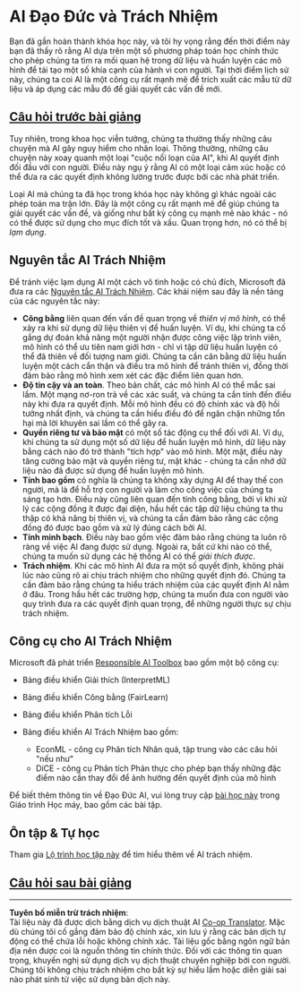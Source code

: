 <!--
CO_OP_TRANSLATOR_METADATA:
{
  "original_hash": "437c988596e751072e41a5aad3fcc5d9",
  "translation_date": "2025-08-29T12:31:34+00:00",
  "source_file": "lessons/7-Ethics/README.md",
  "language_code": "vi"
}
-->
# AI Đạo Đức và Trách Nhiệm

Bạn đã gần hoàn thành khóa học này, và tôi hy vọng rằng đến thời điểm này bạn đã thấy rõ rằng AI dựa trên một số phương pháp toán học chính thức cho phép chúng ta tìm ra mối quan hệ trong dữ liệu và huấn luyện các mô hình để tái tạo một số khía cạnh của hành vi con người. Tại thời điểm lịch sử này, chúng ta coi AI là một công cụ rất mạnh mẽ để trích xuất các mẫu từ dữ liệu và áp dụng các mẫu đó để giải quyết các vấn đề mới.

## [Câu hỏi trước bài giảng](https://white-water-09ec41f0f.azurestaticapps.net/quiz/5/)

Tuy nhiên, trong khoa học viễn tưởng, chúng ta thường thấy những câu chuyện mà AI gây nguy hiểm cho nhân loại. Thông thường, những câu chuyện này xoay quanh một loại "cuộc nổi loạn của AI", khi AI quyết định đối đầu với con người. Điều này ngụ ý rằng AI có một loại cảm xúc hoặc có thể đưa ra các quyết định không lường trước được bởi các nhà phát triển.

Loại AI mà chúng ta đã học trong khóa học này không gì khác ngoài các phép toán ma trận lớn. Đây là một công cụ rất mạnh mẽ để giúp chúng ta giải quyết các vấn đề, và giống như bất kỳ công cụ mạnh mẽ nào khác - nó có thể được sử dụng cho mục đích tốt và xấu. Quan trọng hơn, nó có thể bị *lạm dụng*.

## Nguyên tắc AI Trách Nhiệm

Để tránh việc lạm dụng AI một cách vô tình hoặc có chủ đích, Microsoft đã đưa ra các [Nguyên tắc AI Trách Nhiệm](https://www.microsoft.com/ai/responsible-ai?WT.mc_id=academic-77998-cacaste). Các khái niệm sau đây là nền tảng của các nguyên tắc này:

* **Công bằng** liên quan đến vấn đề quan trọng về *thiên vị mô hình*, có thể xảy ra khi sử dụng dữ liệu thiên vị để huấn luyện. Ví dụ, khi chúng ta cố gắng dự đoán khả năng một người nhận được công việc lập trình viên, mô hình có thể ưu tiên nam giới hơn - chỉ vì tập dữ liệu huấn luyện có thể đã thiên về đối tượng nam giới. Chúng ta cần cân bằng dữ liệu huấn luyện một cách cẩn thận và điều tra mô hình để tránh thiên vị, đồng thời đảm bảo rằng mô hình xem xét các đặc điểm liên quan hơn.
* **Độ tin cậy và an toàn**. Theo bản chất, các mô hình AI có thể mắc sai lầm. Một mạng nơ-ron trả về các xác suất, và chúng ta cần tính đến điều này khi đưa ra quyết định. Mỗi mô hình đều có độ chính xác và độ hồi tưởng nhất định, và chúng ta cần hiểu điều đó để ngăn chặn những tổn hại mà lời khuyên sai lầm có thể gây ra.
* **Quyền riêng tư và bảo mật** có một số tác động cụ thể đối với AI. Ví dụ, khi chúng ta sử dụng một số dữ liệu để huấn luyện mô hình, dữ liệu này bằng cách nào đó trở thành "tích hợp" vào mô hình. Một mặt, điều này tăng cường bảo mật và quyền riêng tư, mặt khác - chúng ta cần nhớ dữ liệu nào đã được sử dụng để huấn luyện mô hình.
* **Tính bao gồm** có nghĩa là chúng ta không xây dựng AI để thay thế con người, mà là để hỗ trợ con người và làm cho công việc của chúng ta sáng tạo hơn. Điều này cũng liên quan đến tính công bằng, bởi vì khi xử lý các cộng đồng ít được đại diện, hầu hết các tập dữ liệu chúng ta thu thập có khả năng bị thiên vị, và chúng ta cần đảm bảo rằng các cộng đồng đó được bao gồm và xử lý đúng cách bởi AI.
* **Tính minh bạch**. Điều này bao gồm việc đảm bảo rằng chúng ta luôn rõ ràng về việc AI đang được sử dụng. Ngoài ra, bất cứ khi nào có thể, chúng ta muốn sử dụng các hệ thống AI có thể *giải thích được*.
* **Trách nhiệm**. Khi các mô hình AI đưa ra một số quyết định, không phải lúc nào cũng rõ ai chịu trách nhiệm cho những quyết định đó. Chúng ta cần đảm bảo rằng chúng ta hiểu trách nhiệm của các quyết định AI nằm ở đâu. Trong hầu hết các trường hợp, chúng ta muốn đưa con người vào quy trình đưa ra các quyết định quan trọng, để những người thực sự chịu trách nhiệm.

## Công cụ cho AI Trách Nhiệm

Microsoft đã phát triển [Responsible AI Toolbox](https://github.com/microsoft/responsible-ai-toolbox) bao gồm một bộ công cụ:

* Bảng điều khiển Giải thích (InterpretML)
* Bảng điều khiển Công bằng (FairLearn)
* Bảng điều khiển Phân tích Lỗi
* Bảng điều khiển AI Trách Nhiệm bao gồm:

   - EconML - công cụ Phân tích Nhân quả, tập trung vào các câu hỏi "nếu như"
   - DiCE - công cụ Phân tích Phản thực cho phép bạn thấy những đặc điểm nào cần thay đổi để ảnh hưởng đến quyết định của mô hình

Để biết thêm thông tin về Đạo Đức AI, vui lòng truy cập [bài học này](https://github.com/microsoft/ML-For-Beginners/tree/main/1-Introduction/3-fairness?WT.mc_id=academic-77998-cacaste) trong Giáo trình Học máy, bao gồm các bài tập.

## Ôn tập & Tự học

Tham gia [Lộ trình học tập này](https://docs.microsoft.com/learn/modules/responsible-ai-principles/?WT.mc_id=academic-77998-cacaste) để tìm hiểu thêm về AI trách nhiệm.

## [Câu hỏi sau bài giảng](https://white-water-09ec41f0f.azurestaticapps.net/quiz/6/)

---

**Tuyên bố miễn trừ trách nhiệm**:  
Tài liệu này đã được dịch bằng dịch vụ dịch thuật AI [Co-op Translator](https://github.com/Azure/co-op-translator). Mặc dù chúng tôi cố gắng đảm bảo độ chính xác, xin lưu ý rằng các bản dịch tự động có thể chứa lỗi hoặc không chính xác. Tài liệu gốc bằng ngôn ngữ bản địa nên được coi là nguồn thông tin chính thức. Đối với các thông tin quan trọng, khuyến nghị sử dụng dịch vụ dịch thuật chuyên nghiệp bởi con người. Chúng tôi không chịu trách nhiệm cho bất kỳ sự hiểu lầm hoặc diễn giải sai nào phát sinh từ việc sử dụng bản dịch này.